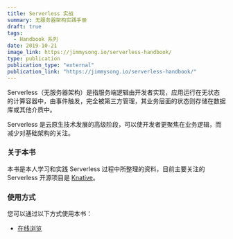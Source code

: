 ```yaml
---
title: Serverless 实战
summary: 无服务器架构实践手册
draft: true
tags:
  - Handbook 系列
date: 2019-10-21
image_link: https://jimmysong.io/serverless-handbook/
type: publication
publication_type: "external"
publication_link: "https://jimmysong.io/serverless-handbook/"
---
```


Serverless（无服务器架构）是指服务端逻辑由开发者实现，应用运行在无状态的计算容器中，由事件触发，完全被第三方管理，其业务层面的状态则存储在数据库或其他介质中。

Serverless 是云原生技术发展的高级阶段，可以使开发者更聚焦在业务逻辑，而减少对基础架构的关注。

### 关于本书

本书是本人学习和实践 Serverless 过程中所整理的资料，目前主要关注的 Serverless 开源项目是 [Knative](https://github.com/knative)。

### 使用方式

您可以通过以下方式使用本书：

- [在线浏览](https://jimmysong.io/serverless-handbook)

